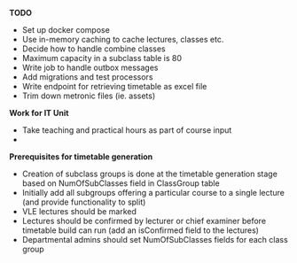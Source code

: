 **TODO**
- Set up docker compose
- Use in-memory caching to cache lectures, classes etc.
- Decide how to handle combine classes
- Maximum capacity in a subclass table is 80
- Write job to handle outbox messages
- Add migrations and test processors
- Write endpoint for retrieving timetable as excel file
- Trim down metronic files (ie. assets)

**Work for IT Unit**
- Take teaching and practical hours as part of course input
- 

**Prerequisites for timetable generation**
- Creation of subclass groups is done at the timetable generation stage based on NumOfSubClasses field in ClassGroup table
- Initially add all subgroups offering a particular course to a single lecture (and provide functionality to split)
- VLE lectures should be marked
- Lectures should be confirmed by lecturer or chief examiner before timetable build can run (add an isConfirmed field to the lectures)
- Departmental admins should set NumOfSubClasses fields for each class group